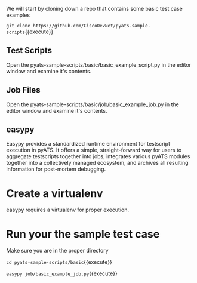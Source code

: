 

We will start by cloning down a repo that contains some basic test case examples


`git clone https://github.com/CiscoDevNet/pyats-sample-scripts`{{execute}}


## Test Scripts

Open the pyats-sample-scripts/basic/basic_example_script.py in the editor window
and examine it's contents.


## Job Files

Open the pyats-sample-scripts/basic/job/basic_example_job.py in the editor window
and examine it's contents.


## easypy

Easypy provides a standardized runtime environment for testscript execution in pyATS.
It offers a simple, straight-forward way for users to aggregate testscripts together
into jobs, integrates various pyATS modules together into a collectively managed ecosystem,
and archives all resulting information for post-mortem debugging.

# Create a virtualenv

easypy requires a virtualenv for proper execution.


# Run your the sample test case


Make sure you are in the proper directory

`cd pyats-sample-scripts/basic`{{execute}}

`easypy job/basic_example_job.py`{{execute}}
